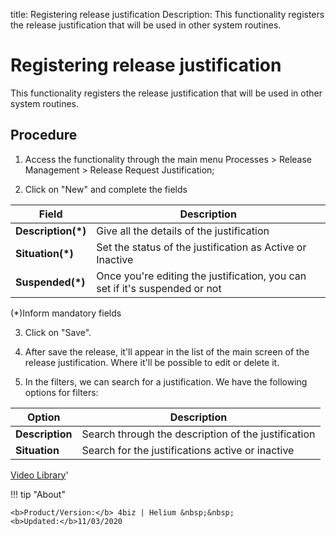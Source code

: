 title: Registering release justification
Description: This functionality registers the release justification that will be used in other system routines. 
# Registering release justification
This functionality registers the release justification that will be used in other system routines.

## Procedure

1.  Access the functionality through the main menu Processes \> Release
    Management \> Release Request Justification;

2.  Click on "New" and complete the fields

|Field|Description|
|-----|-----------|
|**Description(\*)**|Give all the details of the justification|
|**Situation(\*)**|Set the status of the justification as Active or Inactive|
|**Suspended(\*)**|Once you're editing the justification, you can set if it's suspended or not|

(\*)Inform mandatory fields

3.  Click on "Save".

4.  After save the release, it'll appear in the list of the main screen of the release justification. Where it'll be possible to edit or delete it.

5.  In the filters, we can search for a justification. We have the following options for filters:

|Option|Description|
|------|-----------|
|**Description**|Search through the description of the justification|
|**Situation**|Search for the justifications active or inactive|

<i class='fa fa-youtube-play  fa-2x' style='color:#97ce17;vertical-align: middle;'> </i> [Video Library](https://www.youtube.com/playlist?list=PLB5qK2uzf2RMA1W1Js4-lPEDUDUJJ_rUa)'

!!! tip "About"

    <b>Product/Version:</b> 4biz | Helium &nbsp;&nbsp;
    <b>Updated:</b>11/03/2020

